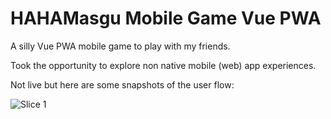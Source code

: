 # HAHAMasgu Mobile Game Vue PWA

A silly Vue PWA mobile game to play with my friends.

Took the opportunity to explore non native mobile (web) app experiences.

Not live but here are some snapshots of the user flow:

![Slice 1](https://github.com/PauAbellaMolina/HAHAMasgu/assets/62839680/9d7a613e-4c87-495f-a907-ede567ab2a6a)

